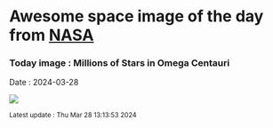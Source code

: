 
# Awesome space image of the day from [NASA](https://api.nasa.gov/)

### Today image : Millions of Stars in Omega Centauri
Date : 2024-03-28

![](https://apod.nasa.gov/apod/image/2403/NGC5139_mdf1024.png)

<small>Latest update : Thu Mar 28 13:13:53 2024</small>
        